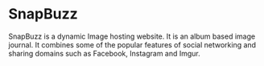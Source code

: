 SnapBuzz
========

SnapBuzz is a dynamic Image hosting website. It is an album based image journal. It combines some of the popular features of social networking and sharing domains such as Facebook, Instagram and Imgur. 
